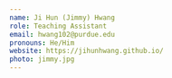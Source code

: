 ```yaml
---
name: Ji Hun (Jimmy) Hwang
role: Teaching Assistant
email: hwang102@purdue.edu
pronouns: He/Him
website: https://jihunhwang.github.io/
photo: jimmy.jpg
---
```


